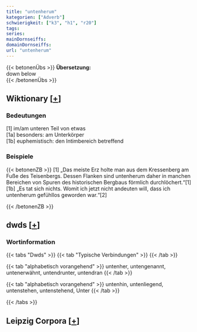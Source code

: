 ```yaml
---
title: "untenherum"
kategorien: ["Adverb"]
schwierigkeit: ["k3", "h1", "r20"]
tags:
series:
mainDornseiffs:
domainDornseiffs:
url: "untenherum"
---
```


{{< betonenÜbs >}}
**Übersetzung:**  
down below  
{{< /betonenÜbs >}}

## Wiktionary [[+](https://de.wiktionary.org/wiki/untenherum)]

### Bedeutungen
[1] im/am unteren Teil von etwas  
[1a] besonders: am Unterkörper  
[1b] euphemistisch: den Intimbereich betreffend  

### Beispiele
{{< betonenZB >}}
[1] „Das meiste Erz holte man aus dem Kressenberg am Fuße des Teisenbergs. Dessen Flanken sind untenherum daher in manchen Bereichen von Spuren des historischen Bergbaus förmlich durchlöchert.“[1]  
[1b] „Es tat sich nichts. Womit ich jetzt nicht andeuten will, dass ich untenherum gefühllos geworden war.“[2]  

{{< /betonenZB >}}


## dwds [[+](https://www.dwds.de/wb/untenherum)]

### Wortinformation
{{< tabs "Dwds" >}}
{{< tab "Typische Verbindungen" >}}
{{< /tab >}}

{{< tab "alphabetisch vorangehend" >}}
untenher, untengenannt, untenerwähnt, untendrunter, untendran
{{< /tab >}}

{{< tab "alphabetisch vorangehend" >}}
untenhin, untenliegend, untenstehen, untenstehend, Unter
{{< /tab >}}

{{< /tabs >}}

## Leipzig Corpora [[+](https://corpora.uni-leipzig.de/en/res?word=untenherum&corpusId=deu_newscrawl-public_2018)]

